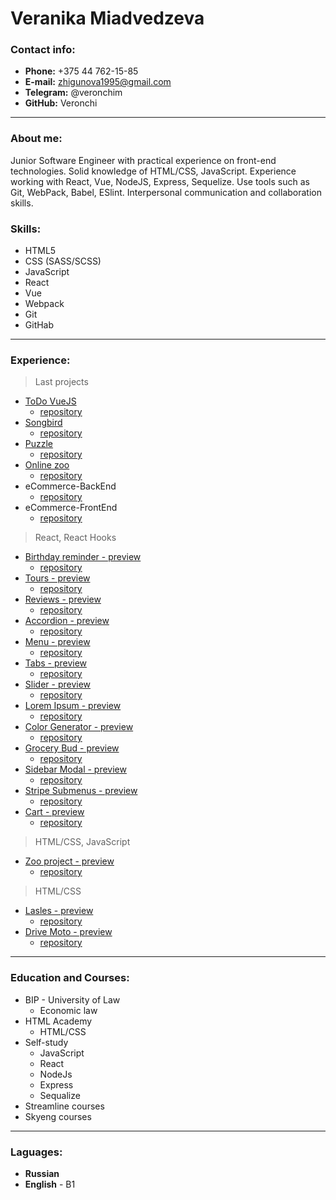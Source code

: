 # Veranika Miadvedzeva

### Contact info:

- **Phone:** +375 44 762-15-85
- **E-mail:** zhigunova1995@gmail.com
- **Telegram:** @veronchim
- **GitHub:** Veronchi

---

### About me:

Junior Software Engineer with practical experience on front-end technologies. Solid knowledge of HTML/CSS, JavaScript. Experience working with React, Vue, NodeJS, Express, Sequelize. Use tools such as Git, WebPack, Babel, ESlint. Interpersonal communication and collaboration skills.

### Skills:

- HTML5
- CSS (SASS/SCSS)
- JavaScript
- React
- Vue
- Webpack
- Git
- GitHab

---

### Experience:

> Last projects

- [ToDo VueJS](https://veronchi.github.io/ToDo-VueJS/index)
  - [repository](https://github.com/Veronchi/ToDo-VueJS)
- [Songbird](https://rolling-scopes-school.github.io/veronchi-JSFE2022Q3/songbird/)
  - [repository](https://github.com/rolling-scopes-school/veronchi-JSFE2022Q3/tree/songbird)
- [Puzzle](https://rolling-scopes-school.github.io/veronchi-JSFE2022Q3/rss-gem-puzzle/)
  - [repository](https://github.com/rolling-scopes-school/veronchi-JSFE2022Q3/tree/rss-gem-puzzle/rss-gem-puzzle)
- [Online zoo](https://rolling-scopes-school.github.io/veronchi-JSFE2022Q3/online-zoo/index.html)
  - [repository](https://github.com/rolling-scopes-school/veronchi-JSFE2022Q3/tree/online-zoo)
- eCommerce-BackEnd
  - [repository](https://github.com/Veronchi/eCommerce-backEnd)
- eCommerce-FrontEnd
  - [repository](https://github.com/Veronchi/eCommerce-FrontEnd)

> React, React Hooks

- [Birthday reminder - preview](https://veronchi.github.io/birthday-reminder/build/)
  - [repository](https://github.com/Veronchi/birthday-reminder)
- [Tours - preview](https://veronchi.github.io/tours/build/)
  - [repository](https://github.com/Veronchi/tours)
- [Reviews - preview](https://veronchi.github.io/reviews/build/)
  - [repository](https://github.com/Veronchi/reviews)
- [Accordion - preview](https://veronchi.github.io/accordion/build/)
  - [repository](https://github.com/Veronchi/accordion)
- [Menu - preview](https://veronchi.github.io/menu/build/)
  - [repository](https://github.com/Veronchi/menu)
- [Tabs - preview](https://veronchi.github.io/tabs/build/)
  - [repository](https://github.com/Veronchi/tabs)
- [Slider - preview](https://veronchi.github.io/slider/build/)
  - [repository](https://github.com/Veronchi/slider)
- [Lorem Ipsum - preview](https://veronchi.github.io/lorem-ipsum/build/)
  - [repository](https://github.com/Veronchi/lorem-ipsum)
- [Color Generator - preview](https://veronchi.github.io/color-generator/build/)
  - [repository](https://github.com/Veronchi/color-generator)
- [Grocery Bud - preview](https://veronchi.github.io/grocery-bud/build/)
  - [repository](https://github.com/Veronchi/grocery-bud)
- [Sidebar Modal - preview](https://veronchi.github.io/sidebar-modal/build/)
  - [repository](https://github.com/Veronchi/sidebar-modal)
- [Stripe Submenus - preview](https://veronchi.github.io/stripe-submenus/build/)
  - [repository](https://github.com/Veronchi/stripe-submenus)
- [Cart - preview](https://veronchi.github.io/cart/build/)
  - [repository](https://github.com/Veronchi/cart)

> HTML/CSS, JavaScript

- [Zoo project - preview](https://veronchi.github.io/zoo-project/dist/)
  - [repository](https://github.com/Veronchi/zoo-project)

> HTML/CSS

- [Lasles - preview](https://veronchi.github.io/lasles/)
  - [repository](https://github.com/Veronchi/lasles)
- [Drive Moto - preview](https://veronchi.github.io/drive-moto/)
  - [repository](https://github.com/Veronchi/drive-moto)

---

### Education and Courses:

- BIP - University of Law
  - Economic law
- HTML Academy
  - HTML/CSS
- Self-study
  - JavaScript
  - React
  - NodeJs
  - Express
  - Sequalize
- Streamline courses
- Skyeng courses

---

### Laguages:

- **Russian**
- **English** - B1
